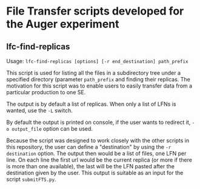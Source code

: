 # File Transfer scripts developed for the Auger experiment

## lfc-find-replicas

Usage: `lfc-find-replicas [options] [-r end_destination] path_prefix`

This script is used for listing all the files in a subdirectory tree under a specified directory (parameter `path_prefix` 
and finding their replicas. The motivation for this script was to enable users to easily transfer data from 
a particular production to one SE. 
 
The output is by default a list of replicas. When only a list of LFNs is wanted, use the `-L` switch. 

By default the output is printed on console, if the user wants to redirect it, `-o output_file` option can be used.

Because the script was designed to work closely with the other scripts in this repository, the user can define 
a "destination" by using the `-r destination` option. The output then would be a list of files, one LFN per line. On each line
the first url would be the current replica (or more if there is more than one available), the last will be the LFN 
pasted after the destination given by the user. This output is suitable as an input for the script `submitFTS.py`.